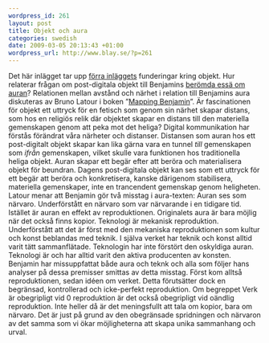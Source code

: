 ```yaml
--- 
wordpress_id: 261 
layout: post
title: Objekt och aura 
categories: swedish 
date: 2009-03-05 20:13:43 +01:00 
wordpress_url: http://www.blay.se/?p=261 
---
```


Det här inlägget tar upp [förra inläggets](http://www.blay.se/2009/02/28/disney-nazism-och-beroring-i-salzburg/) funderingar kring objekt. Hur relaterar frågan om post-digitala objekt till Benjamins [berömda essä om auran](http://www.google.se/search?q=konstverket+i+den+tekniska+reproduktionens+tids%C3%A5lder)? Relationen mellan avstånd och närhet i relation till Benjamins aura diskuteras av Bruno Latour i boken ”[Mapping Benjamin](http://www.google.se/search?q=Mapping+Benjamin)”. Är fascinationen för objekt ett uttryck för en fetisch som genom sin närhet skapar distans, som hos en religiös relik där objektet skapar en distans till den materiella gemenskapen genom att peka mot det heliga? Digital kommunikation har förstås förändrat våra närheter och distanser. Distansen som auran hos ett post-digitalt objekt skapar kan lika gärna vara en tunnel *till* gemenskapen som *ifrån* gemenskapen, vilket skulle vara funktionen hos traditionella heliga objekt. Auran skapar ett begär efter att beröra och materialisera objekt för beundran. Dagens post-digitala objekt kan ses som ett uttryck för ett begär att beröra och konkretisera, kanske därigenom stabilisera, materiella gemenskaper, inte en trancendent gemenskap genom heligheten. Latour menar att Benjamin gör två misstag i aura-texten: Auran ses som närvaro. Underförstått en närvaro som var närvarande i en tidigare tid. Istället är auran en effekt av reproduktionen. Originalets aura är bara möjlig när det också finns kopior. Teknologi är mekanisk reproduktion. Underförstått att det är först med den mekaniska reproduktionen som kultur och konst beblandas med teknik. I själva verket har teknik och konst alltid varit tätt sammanflätade. Teknologin har inte förstört den oskyldiga auran. Teknologi är och har alltid varit den aktiva producenten av konsten. Benjamin har missuppfattat både aura och teknk och alla som följer hans analyser på dessa premisser smittas av detta misstag. Först kom alltså reproduktionen, sedan idéen om verket. Detta förutsätter dock en begränsad, kontrollerad och icke-perfekt reproduktion. Om begreppet Verk är obegripligt vid 0 reproduktion är det också obegripligt vid oändlig reproduktion. Inte heller då är det meningsfullt att tala om kopior, bara om närvaro. Det är just på grund av den obegränsade spridningen och närvaron av det samma som vi ökar möjligheterna att skapa unika sammanhang och urval. 